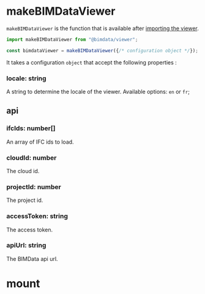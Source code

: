 # makeBIMDataViewer

`makeBIMDataViewer` is the function that is available after [importing the viewer](/viewer/getting_started/quick_start).

```javascript
import makeBIMDataViewer from "@bimdata/viewer";

const bimdataViewer = makeBIMDataViewer({/* configuration object */});
```

It takes a configuration `object` that accept the following properties :

### locale: string

A string to determine the locale of the viewer. Available options: `en` or `fr`;

## api

### ifcIds: number[]
An array of IFC ids to load.

### cloudId: number
The cloud id.

### projectId: number
The project id.

### accessToken: string
The access token.

### apiUrl: string
The BIMData api url.

# mount


